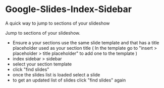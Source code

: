 # Google-Slides-Index-Sidebar
A quick way to jump to sections of your slideshow

Jump to sections of your slideshow.
- Ensure a your sections use the same slide template and that has a title placeholder used as your section title
( In the template go to "insert > placeholder > title placeholder" to add one to the template )
- index sidebar > sidebar
- select your section template
- click "find slides"
- once the slides list is loaded select a slide
- to get an updated list of slides click "find slides" again
